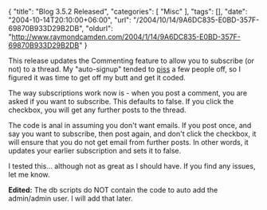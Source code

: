 {
	"title": "Blog 3.5.2 Released",
	"categories": [
		"Misc"
	],
	"tags": [],
	"date": "2004-10-14T20:10:00+06:00",
	"url": "/2004/10/14/9A6DC835-E0BD-357F-69870B933D29B2DB",
	"oldurl": "http://www.raymondcamden.com/2004/1/14/9A6DC835-E0BD-357F-69870B933D29B2DB"
}

This release updates the Commenting feature to allow you to subscribe (or not) to a thread. My "auto-signup" tended to <a href="http://weblog.burningbird.net/archives/2004/10/11/another-clever/">piss</a> a few people off, so I figured it was time to get off my butt and get it coded.

The way subscriptions work now is - when you post a comment, you are asked if you want to subscribe. This  defaults to false. If you click the checkbox, you will get any further posts to the thread. 

The code is anal in assuming you don't want emails. If you post once, and say you want to subscribe, then post again, and don't click the checkbox, it will ensure that you do not get email from further posts. In other words, it updates your earlier subscription and sets it to false. 

I tested this... although not as great as I should have. If you find any issues, let me know.

<b>Edited:</b> The db scripts do NOT contain the code to auto add the admin/admin user. I will add that later.